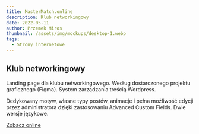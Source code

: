 ```yaml
---
title: MasterMatch.online
description: Klub networkingowy
date: 2022-05-11
author: Przemek Miros
thumbnail: /assets/img/mockups/desktop-1.webp
tags:
  - Strony internetowe
---
```


## Klub networkingowy

Landing page dla klubu networkingowego. Według dostarczonego projektu graficznego (Figma). System zarządzania treścią Wordpress. 

Dedykowany motyw, własne typy postów, animacje i pełna możliwość edycji przez administratora dzięki zastosowaniu Advanced Custom Fields. Dwie wersje językowe.

<a href="https://mastermatch.online/" title="Zobacz online" target="_blank" class="button" rel="nofollow">Zobacz online</a>